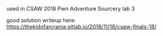 used in CSAW 2018 Pwn Adventure Sourcery lab 3

good solution writeup here: https://thekidofarcrania.gitlab.io/2018/11/18/csaw-finals-18/
